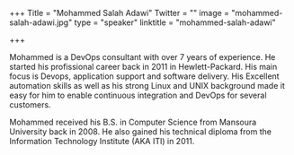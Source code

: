 +++
Title = "Mohammed Salah Adawi"
Twitter = ""
image = "mohammed-salah-adawi.jpg"
type = "speaker"
linktitle = "mohammed-salah-adawi"

+++

Mohammed is a DevOps consultant with over 7 years of experience. He started his profissional career back in 2011 in Hewlett-Packard. His main focus is Devops, application support and software delivery. His Excellent automation skills as well as his strong Linux and UNIX background made it easy for him to enable continuous integration and DevOps for several customers.

Mohammed received his B.S. in Computer Science from Mansoura University back in 2008. He also gained his technical diploma from the Information Technology Institute (AKA ITI) in 2011.
